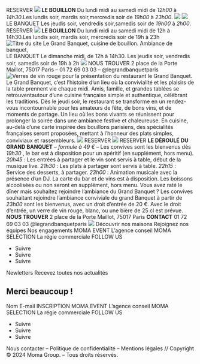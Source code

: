 RESERVER
![](https://le-grand-banquet.com/wp-content/uploads/2024/11/LOGO-le-grand-banquet-scaled.jpg)
**LE BOUILLON**
Du lundi midi au samedi midi de _12h00_ à _14h30_.Les lundis soir, mardis soir,mercredis soir de _19h00_ à _23h00_.
![](https://le-grand-banquet.com/wp-content/uploads/2024/11/titre-le-grand-banquet.png)
![](https://le-grand-banquet.com/wp-content/uploads/2024/11/GIF-WEB-N°1-1.gif)
LE BANQUET
Les jeudis soir, vendredis soir,samedis soir de _19h00_ à _2h00_.
RESERVER
![](https://le-grand-banquet.com/wp-content/uploads/2024/11/LOGO-le-grand-banquet-scaled.jpg)
**LE BOUILLON**
Du lundi midi au samedi midi de 12h à 14h30.Les lundis soir, mardis soir, mercredis soir de 19h à 23h
![Titre du site Le Grand Banquet, cuisine de bouillon. Ambiance de banquet, ](https://le-grand-banquet.com/wp-content/uploads/2024/11/titre-le-grand-banquet.png)
LE BANQUET
Le dimanche midi, de 12h à 14h30. Les jeudis soir, vendredis soir, samedis soir de 19h à 2h
![](https://le-grand-banquet.com/wp-content/uploads/2024/11/GIF-WEB-N°1-1.gif)
NOUS TROUVER
2 place de la Porte Maillot, 75017 Paris – 01 72 69 03 03 – @legrandbanquetparis
![Verres de vin rouge pour la présentation du restaurant le Grand Banquet.](https://le-grand-banquet.com/wp-content/uploads/2024/11/verres-le-grand-banquet.png)
Le Grand Banquet, c’est l’histoire d’un lieu où la convivialité et les plaisirs de la table prennent vie chaque midi. Amis, famille, et grandes tablées se retrouventautour d’une cuisine française simple et authentique, célébrant les traditions.
Dès le jeudi soir, le restaurant se transforme en un rendez-vous incontournable pour les amateurs de fête, de bons vins, et de moments de partage. Un lieu où les bons vivants se réunissent pour prolonger la soirée dans une ambiance festive et chaleureuse. En cuisine, au-delà d’une carte inspirée des bouillons parisiens, des spécialités françaises seront proposées, mettant à l’honneur des plats simples, conviviaux et rassembleurs.
![](https://le-grand-banquet.com/wp-content/uploads/2024/12/Capture-decran-2024-12-04-a-09.49.53.png)
RESERVER
![](https://le-grand-banquet.com/wp-content/uploads/2025/01/Plan-de-travail-1@4x.png)
RESERVER
**LE DÉROULÉ DU GRAND BANQUET**
_– formule à 49 € –_
Les convives sont les bienvenus dès  _19h30_ , le bar est à disposition pour un apéritif (en supplément, hors menu).
_20h45_ : Les entrées à partager et le vin sont servis à table, début de la musique live.
_21h30_ : Les plats à partager sont servis à table.
_22h15_ : Service des desserts, à partager.
_23h00_ : Animation musicale avec la présence d’un DJ. 
La carte du bar et de vins est à disposition. Les boissons alcoolisées ou non seront en supplément, hors menu.
Vous avez raté le dîner mais souhaitez rejoindre l’ambiance du Grand Banquet ?
Les convives souhaitant rejoindre l’ambiance conviviale du grand Banquet à partir de _23h00_ sont les bienvenus, avec un droit d’entrée de 20 €.
Avec le droit d’entrée, un verre de vin rouge, blanc, ou une bière de 25 cl est prévue.
**NOUS TROUVER**
2 place de la Porte Maillot, 75017 Paris
**CONTACT**
01 72 69 03 03
@legrandbanquetparis
![](https://le-grand-banquet.com/wp-content/uploads/2024/11/Logo-Moma-Group-Blanc.png)
Découvrir nos maisons
Rejoignez nos équipes
Nos engagements
MOMA EVENT
L’agence conseil
MOMA SELECTION
La régie commerciale
FOLLOW US
  * Suivre
  * Suivre
  * Suivre


Newletters
Recevez toutes nos actualités
## Merci beaucoup !
Nom
E-mail
INSCRIPTION
MOMA EVENT
L’agence conseil
MOMA SELECTION
La régie commerciale
FOLLOW US
  * Suivre
  * Suivre
  * Suivre


Nous contacter – Politique de confidentialité – Mentions légales // Copyright © 2024 Moma Group. – Tous droits réservés.
